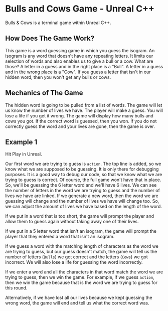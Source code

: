 # Bulls and Cows Game - Unreal C++

Bulls &amp; Cows is a terminal game within Unreal C++.

## How Does The Game Work?

This game is a word guessing game in which you guess the isogram. An isogram is any word that doesn't have any repeating letters. It limits our selection of words and also enables us to give a bull or a cow. What are those? A letter in a guess and in the right place is a "Bull". A letter in a guess and in the wrong place is a "Cow". If you guess a letter that isn't in our hidden word, then you won't get any bulls or cows.

## Mechanics of The Game

The hidden word is going to be pulled from a list of words. The game will let us know the number of lives we have. The player will make a guess. You will lose a life if you get it wrong. The game will display how many bulls and cows you got. If the correct word is guessed, then you won. If you do not correctly guess the word and your lives are gone, then the game is over.

## Example 1

Hit Play in Unreal.

Our first word we are trying to guess is `action`. The top line is added, so we know what we are supposed to be guessing. It is only there for debugging purposes. It is a good way to debug our code, so that we know what we are trying to guess is correct. Of course, the full game won't have that in place. So, we'll be guessing the 6 letter word and we'll have 6 lives. We can see the number of letters in the word we are trying to guess and the number of lives we have are linked. If we generate a new word, then the word we are guessing will change and the number of lives we have will change too. So, we can adjust the amount of lives we have based on the length of the word.

If we put in a word that is too short, the game will prompt the player and allow them to guess again without taking away one of their lives.

If we put in a 5 letter word that isn't an isogram, the game will prompt the player that they entered a word that isn't an isogram.

If we guess a word with the matching length of characters as the word we are trying to guess, but our guess doesn't match, the game will tell us the number of letters (`Bulls`) we got correct and the letters (`Cows`) we got incorrect. We will also lose a life for guessing the word incorrectly.

If we enter a word and all the characters in that word match the word we are trying to guess, then we win the game. For example, if we guess `action`, then we win the game because that is the word we are trying to guess for this round.

Alternatively, if we have lost all our lives because we kept guessing the wrong word, the game will end and tell us what the correct word was.